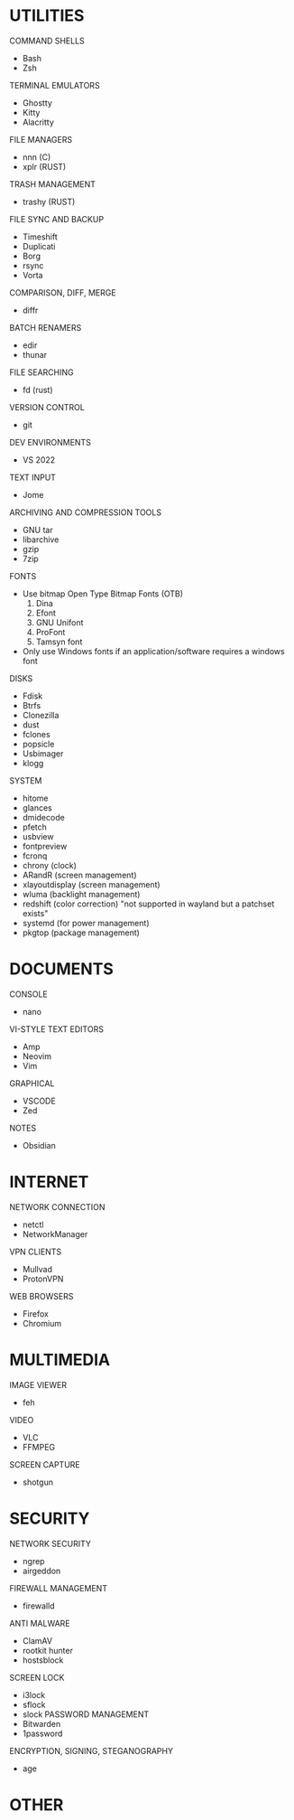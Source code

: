 # UTILITIES

COMMAND SHELLS
- Bash
- Zsh
  
TERMINAL EMULATORS
- Ghostty
- Kitty
- Alacritty

FILE MANAGERS
- nnn (C)
- xplr (RUST)

TRASH MANAGEMENT
- trashy (RUST)

FILE SYNC AND BACKUP
- Timeshift
- Duplicati
- Borg
- rsync
- Vorta

COMPARISON, DIFF, MERGE
- diffr

BATCH RENAMERS
- edir
- thunar

FILE SEARCHING
- fd (rust)

VERSION CONTROL
- git

DEV ENVIRONMENTS
- VS 2022

TEXT INPUT
- Jome

ARCHIVING AND COMPRESSION TOOLS
- GNU tar
- libarchive
- gzip
- 7zip

FONTS
- Use bitmap Open Type Bitmap Fonts (OTB)
  1.  Dina
  2. Efont
  3. GNU Unifont
  4. ProFont
  5. Tamsyn font
- Only use Windows fonts if an application/software requires a windows font

DISKS
- Fdisk
- Btrfs
- Clonezilla
- dust
- fclones
- popsicle
- Usbimager
- klogg
  
SYSTEM
- hitome
- glances
- dmidecode
- pfetch
- usbview
- fontpreview
- fcronq
- chrony (clock)
- ARandR (screen management)
- xlayoutdisplay (screen management)
- wluma (backlight management)
- redshift (color correction) "not supported in wayland but a patchset exists"
- systemd (for power management)
- pkgtop (package management)
  
# DOCUMENTS

CONSOLE
- nano

VI-STYLE TEXT EDITORS
- Amp
- Neovim
- Vim

GRAPHICAL
- VSCODE
- Zed

NOTES
- Obsidian

# INTERNET

NETWORK CONNECTION
- netctl
- NetworkManager

VPN CLIENTS
- Mullvad
- ProtonVPN

WEB BROWSERS
- Firefox
- Chromium

# MULTIMEDIA

IMAGE VIEWER
- feh

VIDEO
- VLC
- FFMPEG

SCREEN CAPTURE
- shotgun

# SECURITY

NETWORK SECURITY
- ngrep
- airgeddon

FIREWALL MANAGEMENT
- firewalld

ANTI MALWARE
- ClamAV
- rootkit hunter
- hostsblock


SCREEN LOCK
- i3lock
- sflock
- slock
PASSWORD MANAGEMENT
- Bitwarden
- 1password

ENCRYPTION, SIGNING, STEGANOGRAPHY
- age
  
# OTHER
